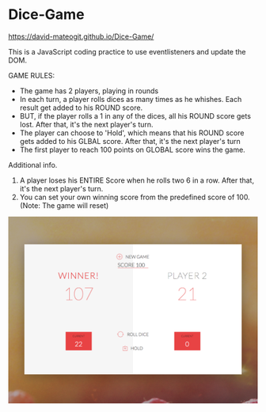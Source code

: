 # Dice-Game

https://david-mateogit.github.io/Dice-Game/

This is a JavaScript coding practice to use eventlisteners and update the DOM.

GAME RULES:

- The game has 2 players, playing in rounds
- In each turn, a player rolls dices as many times as he whishes. Each result get added to his ROUND score.
- BUT, if the player rolls a 1 in any of the dices, all his ROUND score gets lost. After that, it's the next player's turn.
- The player can choose to 'Hold', which means that his ROUND score gets added to his GLBAL score. After that, it's the next player's turn
- The first player to reach 100 points on GLOBAL score wins the game.

Additional info.

1. A player loses his ENTIRE Score when he rolls two 6 in a row. After that, it's the next player's turn.
2. You can set your own winning score from the predefined score of 100. (Note: The game will reset)

![Dice Game](/preview/Dice-Game.png 'Dice Game')

